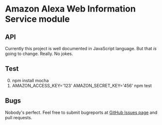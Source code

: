 Amazon Alexa Web Information Service module
===========================================

API
---
Currently this project is well documented in JavaScript language. But that _is_ going to change. Really. No jokes.

Test
----
0. npm install mocha
1. AMAZON_ACCESS_KEY='123' AMAZON_SECRET_KEY='456' npm test


Bugs
----
Nobody's perfect. Feel free to submit bugreports at [GitHub Issues page](https://github.com/ixvar/node-alexa/issues "GitHub Issues page") and pull requests.
